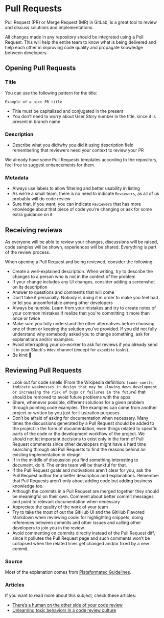 Pull Requests
=============


Pull Request (PR) or Merge Request (MR) in GitLab, is a great
tool to review and discuss solutions and implementations.

All changes made in any repository should be integrated using a Pull Request.
This will help the entire team to know what is being delivered and help
each other in improving code quality and propagate knowledge between developers.

## Opening Pull Requests

### Title

You can use the following pattern for the title:

```
Example of a nice PR title
```

* Title must be capitalized and conjugated in the present
* You don't need to worry about User Story number in the title, since it is present
in branch name

### Description

* Describe what you did/why you did it using description field remembering that reviewers need
your context to review your PR

We already have some Pull Requests templates according to the repository, feel free to
suggest enhancements for them.

### Metadata

* Always use labels to allow filtering and better usability in listing
* As we're a small team, there is no need to indicate `Reviewers`, as all of us probably will
do code review
* Sure that, if you want, you can indicate `Reviewers` that has more knowledge about that
piece of code you're changing or ask for some extra guidance on it

## Receiving reviews

As everyone will be able to review your changes, discussions will be raised, code samples will
be shown, experiences will be shared. Everything is part of the review process.

When opening a Pull Request and being reviewed, consider the following:

* Create a well-explained description. When writing, try to describe the changes to a person
who is not in the context of the problem
* If your change includes any UI changes, consider adding a screenshot on its description
* Answer to questions and comments that will come
* Don’t take it personally. Nobody is doing it in order to make you feel bad or let you
uncomfortable among other developers
* Always be humble. Learn from your mistakes and try to create notes of your common mistakes
if realize that you're committing it more than once or twice
* Make sure you fully understand the other alternatives before choosing one of them or keeping
the solution you’ve provided. If you did not fully understand why somebody asked you to change
something, ask for explanations and/or examples.
* Avoid interrupting your co-worker to ask for reviews if you already send it in your Slack's `#dev`
channel (except for `expedite` tasks).
* Be kind :green_heart:

## Reviewing Pull Requests

* Look out for code smells (From the Wikipedia definition: `[code smells] indicate weaknesses in design
that may be slowing down development or increasing the risk of bugs or failures in the future`) that
should be removed to avoid future problems with the apps.
* Share, whenever possible, different solutions for a given problem through pointing code examples.
The examples can come from another project or written by you just for illustration purposes.
* Don’t be afraid of asking for documentation when necessary. Many times the discussions generated
by a Pull Request should be added to the project in the form of documentation, even things related
to specific parts of the code or the development workflow of the project. We should not let important
decisions to exist only in the form of Pull Request comments since other
developers might have a hard time searching through old Pull Requests to find the reasons behind
an existing implementation or design.
* If in the middle of discussion you find something interesting to document, do it. The entire team
will be thankful for that.
* If the Pull Request goals and motivations aren’t clear for you, ask the Pull Request author for
a better description and explanations. Remember that Pull Requests aren’t only about adding code
but adding business knowledge too.
* Although the commits in a Pull Request are merged together they should be meaningful on their own.
Comment about better commit messages and point to relevant documentation when necessary
* Appreciate the quality of the work of your team
* Try to take the most of out the GitHub UI and the GitHub Flavored Markdown when reviewing code:
for highlighting snippets, doing references between commits and other issues and calling other
developers to join you in the review.
* Avoid commenting on commits directly instead of
the Pull Request diff, since it pollutes the Pull Request page and such comments won’t be
collapsed when the related lines get changed and/or fixed by a new commit.

### Source

Most of the explanation comes from [Plataformatec Guidelines](http://guidelines.plataformatec.com.br/pull-requests.html).

### Articles

If you want to read more about this subject, check these articles:

* [There’s a human on the other side of your code review](https://medium.com/@tadasant/theres-a-human-on-the-other-side-of-your-code-review-9732cc15bfee)
* [Unlearning toxic behaviors in a code review culture](https://medium.com/@sandya.sankarram/unlearning-toxic-behaviors-in-a-code-review-culture-b7c295452a3c)
